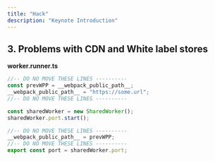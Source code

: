 ```yaml
---
title: "Hack"
description: "Keynote Introduction"
---
```


## 3. Problems with CDN and White label stores

**worker.runner.ts**

```ts
//-- DO NO MOVE THESE LINES ----------
const prevWPP = __webpack_public_path__;
__webpack_public_path__ = "https://some.url";
//-- DO NO MOVE THESE LINES ----------

const sharedWorker = new SharedWorker();
sharedWorker.port.start();

//-- DO NO MOVE THESE LINES ----------
__webpack_public_path__ = prevWPP;
//-- DO NO MOVE THESE LINES ----------
export const port = sharedWorker.port;
```
